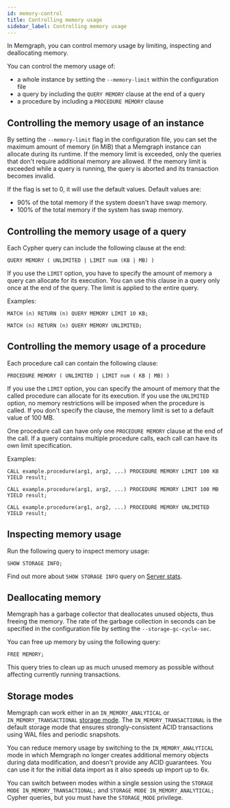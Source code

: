 ```yaml
---
id: memory-control 
title: Controlling memory usage
sidebar_label: Controlling memory usage 
---
```


In Memgraph, you can control memory usage by limiting, inspecting and
deallocating memory. 

You can control the memory usage of:
 - a whole instance by setting the `--memory-limit` within the configuration file 
 - a query by including the `QUERY MEMORY` clause at the end of a query
 - a procedure by including a `PROCEDURE MEMORY` clause

## Controlling the memory usage of an instance

By setting the `--memory-limit` flag in the configuration file, you can set
the maximum amount of memory (in MiB) that a Memgraph instance can allocate
during its runtime. If the memory limit is exceeded, only the queries that don't
require additional memory are allowed. If the memory limit is exceeded while a
query is running, the query is aborted and its transaction becomes invalid.

If the flag is set to 0, it will use the default values.
Default values are:
-  90% of the total memory if the system doesn't have swap memory.
-  100% of the total memory if the system has swap memory.

## Controlling the memory usage of a query

Each Cypher query can include the following clause at the end:

```plaintext
QUERY MEMORY ( UNLIMITED | LIMIT num (KB | MB) )
```

If you use the `LIMIT` option, you have to specify the amount of memory a query
can allocate for its execution. You can use this clause in a query only once at
the end of the query. The limit is applied to the entire query.

Examples: 
```plaintext
MATCH (n) RETURN (n) QUERY MEMORY LIMIT 10 KB;
```
```plaintext
MATCH (n) RETURN (n) QUERY MEMORY UNLIMITED;
```
## Controlling the memory usage of a procedure 

Each procedure call can contain the following clause:

```plaintext
PROCEDURE MEMORY ( UNLIMITED | LIMIT num ( KB | MB) )
```

If you use the `LIMIT` option, you can specify the amount of memory that the
called procedure can allocate for its execution. If you use the `UNLIMITED`
option, no memory restrictions will be imposed when the procedure is called. If
you don't specify the clause, the memory limit is set to a default value of 100 MB.

One procedure call can have only one `PROCEDURE MEMORY` clause at the end of the
call. If a query contains multiple procedure calls, each call can have its own
limit specification.

Examples:
```plaintext
CALL example.procedure(arg1, arg2, ...) PROCEDURE MEMORY LIMIT 100 KB YIELD result;
```
```plaintext
CALL example.procedure(arg1, arg2, ...) PROCEDURE MEMORY LIMIT 100 MB YIELD result;
```
```plaintext
CALL example.procedure(arg1, arg2, ...) PROCEDURE MEMORY UNLIMITED YIELD result;
```

## Inspecting memory usage

Run the following query to inspect memory usage:

```plaintext
SHOW STORAGE INFO;
```

Find out more about `SHOW STORAGE INFO` query on [Server stats](./server-stats.md).

## Deallocating memory

Memgraph has a garbage collector that deallocates unused objects, thus freeing
the memory. The rate of the garbage collection in seconds can be specified in
the configuration file by setting the `--storage-gc-cycle-sec`.

You can free up memory by using the following query:

```cypher
FREE MEMORY;
```

This query tries to clean up as much unused memory as possible without affecting
currently running transactions.


## Storage modes

Memgraph can work either in an `IN_MEMORY_ANALYTICAL` or
`IN_MEMORY_TRANSACTIONAL` [storage mode](/reference-guide/storage-modes.md). The
`IN_MEMORY_TRANSACTIONAL` is the default storage mode that ensures
strongly-consistent ACID transactions using WAL files and periodic snapshots.

You can reduce memory usage by switching to the `IN_MEMORY_ANALYTICAL` mode in
which Memgraph no longer creates additional memory objects during data
modification, and doesn't provide any ACID guarantees. You can use it for the
initial data import as it also speeds up import up to 6x. 

You can switch between modes within a single session using the `STORAGE MODE
IN_MEMORY_TRANSACTIONAL;` and  `STORAGE MODE IN_MEMORY_ANALYTICAL;` Cypher
queries, but you must have the `STORAGE_MODE` privilege.
